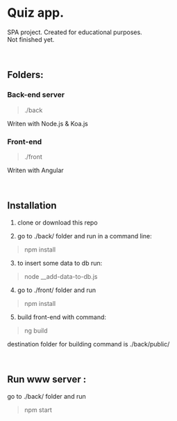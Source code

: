 # Quiz app.

SPA project. Created for educational purposes.<br>
Not finished yet.

 <br>

## Folders:

### Back-end server

> ./back

Writen with Node.js & Koa.js


### Front-end
> ./front

Writen with Angular

 <br>

## Installation

1. clone or download this repo

2. go to ./back/ folder and run in a command line:

> npm install

3. to insert some data to db run:

> node __add-data-to-db.js

4. go to ./front/ folder and run

> npm install

5. build front-end with command:

> ng build

destination folder for building command is ./back/public/

<br>

## Run www server :

go to ./back/ folder and run
> npm start
